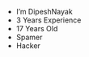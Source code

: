 - I’m DipeshNayak
- 3 Years Experience
- 17 Years Old
- Spamer
- Hacker

<!---
FSociety because its `README.md` (this file) appears on your GitHub profile.
You can click the Preview link to take a look at your changes.
--->
